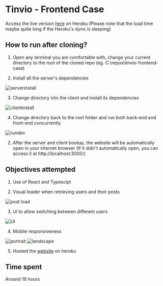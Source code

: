 # Tinvio - Frontend Case

Access the live version [here](https://tinvio-frontend-case.herokuapp.com/) on Heroku
(Please note that the load time maybe quite long if the Heroku's dyno is sleeping)

## How to run after cloning?
1. Open any terminal you are comfortable with, change your current directory to the root of the cloned repo (eg. C:\repos\tinvio-frontend-case\)

2. Install all the server's dependencies

![serverinstall](https://i.postimg.cc/KYJvvwzp/Screenshot-2021-02-18-185643.png)

3. Change directory into the client and install its dependencies

![clientinstall](https://i.postimg.cc/287pDv32/Screenshot-2021-02-18-185050.png)

4. Change directory back to the root folder and run both back-end and front-end concurrently

![rundev](https://i.postimg.cc/155B8NJW/Screenshot-2021-02-18-185330.png)

2. After the server and client bootup, the website will be automatically open in your internet browser
(If it didn't automatically open, you can access it at http://localhost:3000/)

## Objectives attempted
1. Use of React and Typescipt

2. Visual loader when retrieving users and their posts

![post load](https://i.postimg.cc/j2ksQ7NH/Screenshot-2021-02-18-184721.png)

3. UI to allow switching between different users

![UI](https://i.postimg.cc/TR3NHBxy/Screenshot-2021-02-18-184058.png)

4. Mobile responsiveness

![portrait](https://i.postimg.cc/FFPsQ2qY/Screenshot-2021-02-18-184747.png)
![landscape](https://i.postimg.cc/Fs7FFT5D/Screenshot-2021-02-18-184800.png)

5. Hosted the [website](https://tinvio-frontend-case.herokuapp.com/) on heroku

## Time spent
Around 16 hours

